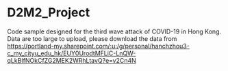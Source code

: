 # D2M2_Project

Code sample designed for the third wave attack of COVID-19 in Hong Kong.
Data are too large to upload, please download the data from https://portland-my.sharepoint.com/:u:/g/personal/hanchzhou3-c_my_cityu_edu_hk/EUY0UrodtMFLiC-LnQW-qLkBIfNOkCfZG2MEK2WRhLtavQ?e=v2Cn4N
